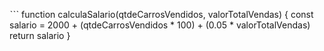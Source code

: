 ˋˋˋ
function calculaSalario(qtdeCarrosVendidos, valorTotalVendas) {
  const salario = 2000 + (qtdeCarrosVendidos * 100) + (0.05 * valorTotalVendas)
  return salario
}
```